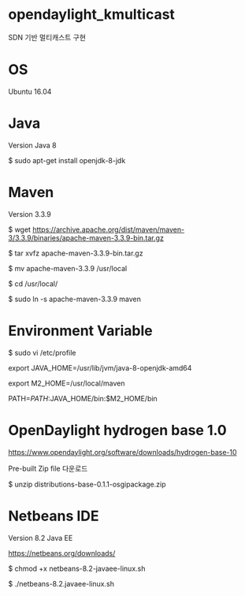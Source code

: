 # opendaylight_kmulticast
SDN 기반 멀티캐스트 구현

# OS
Ubuntu 16.04

# Java
Version Java 8

$ sudo apt-get install openjdk-8-jdk

# Maven
Version 3.3.9

$ wget https://archive.apache.org/dist/maven/maven-3/3.3.9/binaries/apache-maven-3.3.9-bin.tar.gz

$ tar xvfz apache-maven-3.3.9-bin.tar.gz

$ mv apache-maven-3.3.9 /usr/local

$ cd /usr/local/

$ sudo ln -s apache-maven-3.3.9 maven


# Environment Variable
$ sudo vi /etc/profile

export JAVA_HOME=/usr/lib/jvm/java-8-openjdk-amd64

export M2_HOME=/usr/local/maven

PATH=$PATH:$JAVA_HOME/bin:$M2_HOME/bin

# OpenDaylight hydrogen base 1.0
https://www.opendaylight.org/software/downloads/hydrogen-base-10

Pre-built Zip file 다운로드 

$ unzip distributions-base-0.1.1-osgipackage.zip


# Netbeans IDE
Version 8.2 Java EE

https://netbeans.org/downloads/

$ chmod +x netbeans-8.2-javaee-linux.sh

$ ./netbeans-8.2.javaee-linux.sh

